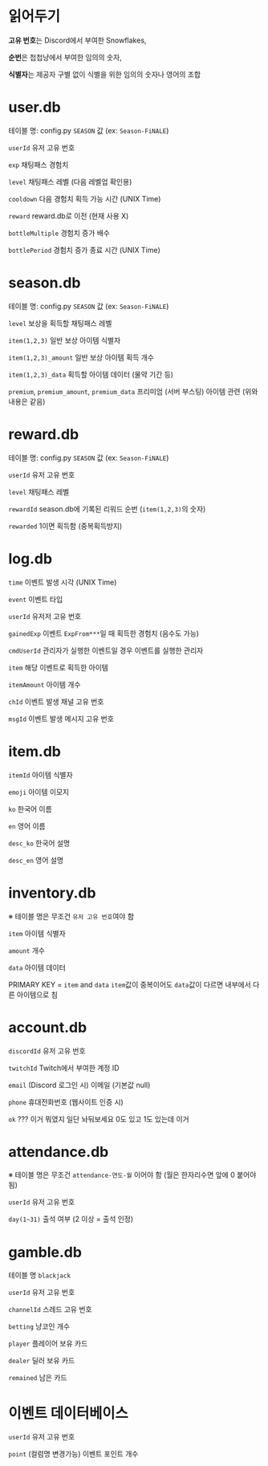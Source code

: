 # 읽어두기
**고유 번호**는 Discord에서 부여한 Snowflakes,

**순번**은 첩첩냥에서 부여한 임의의 숫자,

**식별자**는 제공자 구별 없이 식별을 위한 임의의 숫자나 영어의 조합

# user.db

테이블 명: config.py `SEASON` 값 (ex: `Season-FiNALE`)

`userId` 유저 고유 번호

`exp` 채팅패스 경험치

`level` 채팅패스 레벨 (다음 레벨업 확인용)

`cooldown` 다음 경험치 획득 가능 시간 (UNIX Time)

`reward` reward.db로 이전 (현재 사용 X)

`bottleMultiple` 경험치 증가 배수

`bottlePeriod` 경험치 증가 종료 시간 (UNIX Time)

# season.db

테이블 명: config.py `SEASON` 값 (ex: `Season-FiNALE`)

`level` 보상을 획득할 채팅패스 레벨

`item(1,2,3)` 일반 보상 아이템 식별자

`item(1,2,3)_amount` 일반 보상 아이템 획득 개수

`item(1,2,3)_data` 획득할 아이템 데이터 (물약 기간 등)

`premium`, `premium_amount`, `premium_data` 프리미엄 (서버 부스팅) 아이템 관련 (위와 내용은 같음)

# reward.db

테이블 명: config.py `SEASON` 값 (ex: `Season-FiNALE`)

`userId` 유저 고유 번호

`level` 채팅패스 레벨

`rewardId` season.db에 기록된 리워드 순번 (`item(1,2,3)`의 숫자)

`rewarded` 1이면 획득함 (중복획득방지)

# log.db

`time` 이벤트 발생 시각 (UNIX Time)

`event` 이벤트 타입

`userId` 유저저 고유 번호

`gainedExp` 이벤트 `ExpFrom***`일 때 획득한 경험치 (음수도 가능)

`cmdUserId` 관리자가 실행한 이벤트일 경우 이벤트를 실행한 관리자

`item` 해당 이벤트로 획득한 아이템

`itemAmount` 아이템 개수

`chId` 이벤트 발생 채널 고유 번호

`msgId` 이벤트 발생 메시지 고유 번호

# item.db

`itemId` 아이템 식별자

`emoji` 아이템 이모지

`ko` 한국어 이름

`en` 영어 이름

`desc_ko` 한국어 설명

`desc_en` 영어 설명

# inventory.db

※ 테이블 명은 무조건 `유저 고유 번호`여야 함

`item` 아이템 식별자

`amount` 개수

`data` 아이템 데이터

PRIMARY KEY = `item` and `data`
`item`값이 중복이어도 `data`값이 다르면 내부에서 다른 아이템으로 침

# account.db

`discordId` 유저 고유 번호

`twitchId` Twitch에서 부여한 계정 ID

`email` (Discord 로그인 시) 이메일 (기본값 null)

`phone` 휴대전화번호 (웹사이트 인증 시)

`ok` ??? 이거 뭐였지 일단 놔둬보세요 0도 있고 1도 있는데 이거

# attendance.db

※ 테이블 명은 무조건 `attendance-연도-월` 이어야 함 (월은 한자리수면 앞에 0 붙어야됨)

`userId` 유저 고유 번호

`day(1~31)` 출석 여부 (2 이상 = 출석 인정)

# gamble.db

테이블 명 `blackjack`

`userId` 유저 고유 번호

`channelId` 스레드 고유 번호

`betting` 냥코인 개수

`player` 플레이어 보유 카드

`dealer` 딜러 보유 카드

`remained` 남은 카드

# 이벤트 데이터베이스

`userId` 유저 고유 번호

`point` (컬럼명 변경가능) 이벤트 포인트 개수
